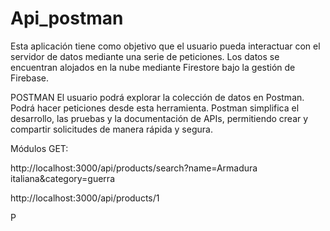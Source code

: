 # Api_postman

Esta aplicación tiene como objetivo que el usuario pueda interactuar con el servidor de datos mediante una serie de peticiones. 
Los datos se encuentran alojados en la nube mediante Firestore bajo la gestión de Firebase.

POSTMAN
El usuario podrá explorar la colección de datos en Postman. Podrá hacer peticiones desde esta herramienta.
Postman simplifica el desarrollo, las pruebas y la documentación de APIs, permitiendo crear y compartir solicitudes de manera rápida y segura.


Módulos GET:


http://localhost:3000/api/products/search?name=Armadura italiana&category=guerra

http://localhost:3000/api/products/1

P